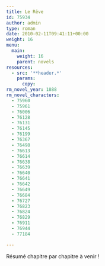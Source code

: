 ```yaml
---
title: Le Rêve
id: 75934
author: admin
type: roman
date: 2010-02-11T09:41:11+00:00
weight: 16
menu:
  main:
    weight: 16
    parent: novels
resources:
  - src: '**header.*'
    params:
      copy:
rm_novel_year: 1888
rm_novel_characters:
  - 75960
  - 75961
  - 76006
  - 76128
  - 76131
  - 76145
  - 76199
  - 76367
  - 76498
  - 76613
  - 76614
  - 76638
  - 76639
  - 76640
  - 76641
  - 76642
  - 76649
  - 76684
  - 76727
  - 76823
  - 76824
  - 76829
  - 76911
  - 76944
  - 77184

---
```

Résumé chapitre par chapitre à venir !